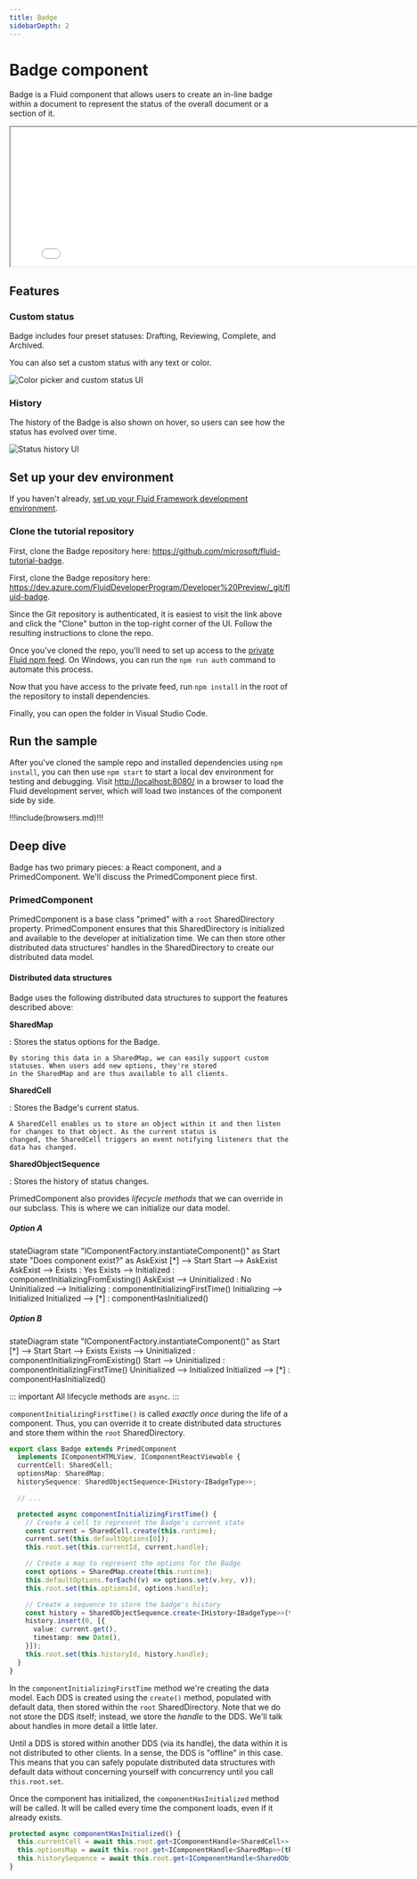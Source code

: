 ```yaml
---
title: Badge
sidebarDepth: 2
---
```


# Badge component

Badge is a Fluid component that allows users to create an in-line badge within a document to represent the status
of the overall document or a section of it.

<style>
  iframe#badge {
    height: 250px;
    width: 800px;
  }
</style>

<iframe id="badge" src="/fluid/badge.html"></iframe>

## Features

### Custom status

Badge includes four preset statuses: Drafting, Reviewing, Complete, and Archived.

You can also set a custom status with any text or color.

![Color picker and custom status UI](./badge-color-picker.png)

### History

The history of the Badge is also shown on hover, so users can see how the status has evolved over time.

![Status history UI](./badge-history.png)

## Set up your dev environment

If you haven't already, [set up your Fluid Framework development
environment](../guide/README.md#set-up-your-development-environment).

### Clone the tutorial repository

<vue-markdown v-if="$themeConfig.DOCS_AUDIENCE === 'internal'">

First, clone the Badge repository here: <https://github.com/microsoft/fluid-tutorial-badge>.

</vue-markdown>
<vue-markdown v-else>

First, clone the Badge repository here:
<https://dev.azure.com/FluidDeveloperProgram/Developer%20Preview/_git/fluid-badge>.

</vue-markdown>

Since the Git repository is authenticated, it is easiest to visit the link above and click the "Clone" button in the
top-right corner of the UI. Follow the resulting instructions to clone the repo.

Once you've cloned the repo, you'll need to set up access to the [private Fluid npm feed](../guide/package-feed.md). On
Windows, you can run the `npm run auth` command to automate this process.

Now that you have access to the private feed, run `npm install` in the root of the repository to install dependencies.

Finally, you can open the folder in Visual Studio Code.

## Run the sample

After you've cloned the sample repo and installed dependencies using `npm install`, you can then use `npm start` to start
a local dev environment for testing and debugging. Visit <http://localhost:8080/> in a browser to load the Fluid
development server, which will load two instances of the component side by side.

!!!include(browsers.md)!!!

## Deep dive

Badge has two primary pieces: a React component, and a PrimedComponent. We'll discuss the PrimedComponent piece first.

### PrimedComponent

PrimedComponent is a base class "primed" with a `root` SharedDirectory property. PrimedComponent ensures that this SharedDirectory
is initialized and available to the developer at initialization time. We can then store other distributed data
structures' handles in the SharedDirectory to create our distributed data model.

#### Distributed data structures

Badge uses the following distributed data structures to support the features described above:

**SharedMap**

:   Stores the status options for the Badge.

    By storing this data in a SharedMap, we can easily support custom statuses. When users add new options, they're stored
    in the SharedMap and are thus available to all clients.

**SharedCell**

:   Stores the Badge's current status.

    A SharedCell enables us to store an object within it and then listen for changes to that object. As the current status is
    changed, the SharedCell triggers an event notifying listeners that the data has changed.

**SharedObjectSequence**

:   Stores the history of status changes.


PrimedComponent also provides _lifecycle methods_ that we can override in our subclass. This is where we can initialize
our data model.

##### Option A

<mermaid>
stateDiagram
  state "IComponentFactory.instantiateComponent()" as Start
  state "Does component exist?" as AskExist
  <!-- state "Uninitialized" as Uninitialized -->
  [*] --> Start
  Start --> AskExist
  AskExist --> Exists : Yes
  Exists --> Initialized : componentInitializingFromExisting()
  AskExist --> Uninitialized : No
  Uninitialized --> Initializing : componentInitializingFirstTime()
  Initializing --> Initialized
  Initialized --> [*] : componentHasInitialized()
</mermaid>

##### Option B

<mermaid>
stateDiagram
  state "IComponentFactory.instantiateComponent()" as Start
  <!-- state "Exists" as Exists -->
  <!-- state "Uninitialized" as Uninitialized -->
  [*] --> Start
  Start --> Exists
  Exists --> Uninitialized : componentInitializingFromExisting()
  Start --> Uninitialized : componentInitializingFirstTime()
  Uninitialized --> Initialized
  Initialized --> [*] : componentHasInitialized()
</mermaid>

::: important
All lifecycle methods are `async`.
:::

`componentInitializingFirstTime()` is called _exactly once_ during the life of a component. Thus, you can override it to
create distributed data structures and store them within the `root` SharedDirectory.

```typescript
export class Badge extends PrimedComponent
  implements IComponentHTMLView, IComponentReactViewable {
  currentCell: SharedCell;
  optionsMap: SharedMap;
  historySequence: SharedObjectSequence<IHistory<IBadgeType>>;

  // ...

  protected async componentInitializingFirstTime() {
    // Create a cell to represent the Badge's current state
    const current = SharedCell.create(this.runtime);
    current.set(this.defaultOptions[0]);
    this.root.set(this.currentId, current.handle);

    // Create a map to represent the options for the Badge
    const options = SharedMap.create(this.runtime);
    this.defaultOptions.forEach((v) => options.set(v.key, v));
    this.root.set(this.optionsId, options.handle);

    // Create a sequence to store the badge's history
    const history = SharedObjectSequence.create<IHistory<IBadgeType>>(this.runtime);
    history.insert(0, [{
      value: current.get(),
      timestamp: new Date(),
    }]);
    this.root.set(this.historyId, history.handle);
  }
}
```

In the `componentInitializingFirstTime` method we're creating the data model. Each DDS is created using the `create()`
method, populated with default data, then stored within the `root` SharedDirectory. Note that we do not store the DDS
itself; instead, we store the *handle* to the DDS. We'll talk about handles in more detail a little later.

Until a DDS is stored within another DDS (via its handle), the data within it is not distributed to other clients. In a
sense, the DDS is "offline" in this case. This means that you can safely populate distributed data structures with
default data without concerning yourself with concurrency until you call `this.root.set`.

Once the component has initialized, the `componentHasInitialized` method will be called. It will be called every time
the component loads, even if it already exists.

```typescript
protected async componentHasInitialized() {
  this.currentCell = await this.root.get<IComponentHandle<SharedCell>>(this.currentId).get();
  this.optionsMap = await this.root.get<IComponentHandle<SharedMap>>(this.optionsId).get();
  this.historySequence = await this.root.get<IComponentHandle<SharedObjectSequence<IHistory<IBadgeType>>>>(this.historyId).get();
}
```
